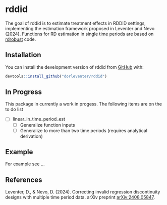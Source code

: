 
<!-- README.md is generated from README.Rmd. Please edit that file -->

# rddid

<!-- badges: start -->
<!-- badges: end -->

The goal of rddid is to estimate treatment effects in RDDID settings,
implementing the estimation framework proposed in Leventer and Nevo
(2024). Functions for RD estimation in single time periods are based on
[rdrobust](https://github.com/rdpackages/rdrobust) code.

## Installation

You can install the development version of rddid from
[GitHub](https://github.com/) with:

``` r
devtools::install_github("dorleventer/rddid")
```

## In Progress

This package in currently a work in progess. The following items are on
the to do list

- [ ] linear_in_time_period_est
  - [ ] Generalize function inputs
  - [ ] Generalize to more than two time periods (requires analytical
    derivation)

## Example

For example see …

## References

Leventer, D., & Nevo, D. (2024). Correcting invalid regression
discontinuity designs with multiple time period data. arXiv preprint
[arXiv:2408.05847](https://arxiv.org/abs/2408.05847).
